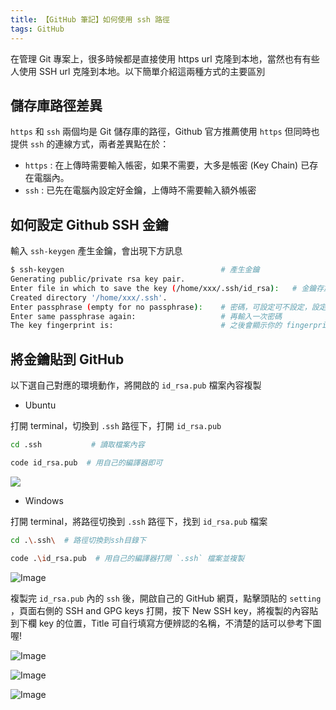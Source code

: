 ```yaml
---
title: 【GitHub 筆記】如何使用 ssh 路徑
tags: GitHub
---
```

在管理 Git 專案上，很多時候都是直接使用 https url 克隆到本地，當然也有有些人使用 SSH url 克隆到本地。以下簡單介紹這兩種方式的主要區別

## 儲存庫路徑差異

`https` 和 `ssh` 兩個均是 Git 儲存庫的路徑，Github 官方推薦使用 `https` 但同時也提供 `ssh` 的連線方式，兩者差異點在於：

* `https` : 在上傳時需要輸入帳密，如果不需要，大多是帳密 (Key Chain) 已存在電腦內。
* `ssh` : 已先在電腦內設定好金鑰，上傳時不需要輸入額外帳密

## 如何設定 Github SSH 金鑰

輸入 `ssh-keygen` 產生金鑰，會出現下方訊息

``` bash
$ ssh-keygen                                   # 產生金鑰
Generating public/private rsa key pair.
Enter file in which to save the key (/home/xxx/.ssh/id_rsa):   # 金鑰存放路徑，直接按 Enter
Created directory '/home/xxx/.ssh'.
Enter passphrase (empty for no passphrase):    # 密碼，可設定可不設定，設定的話每次上傳會多需要輸入一次密碼
Enter same passphrase again:                   # 再輸入一次密碼
The key fingerprint is:                        # 之後會顯示你的 fingerprint，到這裡就完成 key 的產生了
```

## 將金鑰貼到 GitHub

以下選自己對應的環境動作，將開啟的 `id_rsa.pub` 檔案內容複製

* Ubuntu

打開 terminal，切換到 `.ssh` 路徑下，打開 `id_rsa.pub`

``` bash
cd .ssh           # 讀取檔案內容
```

``` bash
code id_rsa.pub  # 用自己的編譯器即可
```

![](https://i.imgur.com/xpTpufW.png)

* Windows

打開 terminal，將路徑切換到 `.ssh` 路徑下，找到 `id_rsa.pub` 檔案

``` bash
cd .\.ssh\  # 路徑切換到ssh目錄下
```

``` bash
code .\id_rsa.pub  # 用自己的編譯器打開 `.ssh` 檔案並複製
```

![Image](https://i.imgur.com/2eqNJFE.png)

複製完 `id_rsa.pub` 內的 `ssh` 後，開啟自己的 GitHub 網頁，點擊頭貼的 `setting` ，頁面右側的 SSH and GPG keys 打開，按下 New SSH key，將複製的內容貼到下欄 key 的位置，Title 可自行填寫方便辨認的名稱，不清楚的話可以參考下圖喔!

![Image](https://i.imgur.com/EeVTRPH.png)

![Image](https://i.imgur.com/JCJ07iQ.png)

![Image](https://i.imgur.com/Ih63N5Z.png)
